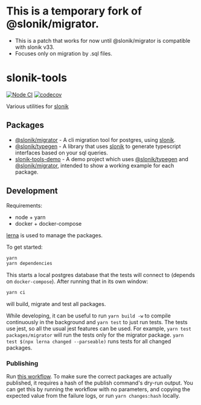 # This is a temporary fork of @slonik/migrator.

- This is a patch that works for now until @slonik/migrator is compatible with slonik v33.
- Focuses only on migration by .sql files.

# slonik-tools

[![Node CI](https://github.com/mmkal/slonik-tools/workflows/CI/badge.svg)](https://github.com/mmkal/slonik-tools/actions?query=workflow%3ACI)
[![codecov](https://codecov.io/gh/mmkal/slonik-tools/branch/master/graph/badge.svg)](https://codecov.io/gh/mmkal/slonik-tools)

Various utilities for [slonik](https://npmjs.com/package/slonik)

## Packages

<!-- codegen:start {preset: monorepoTOC, sort: package.name} -->
- [@slonik/migrator](https://github.com/mmkal/slonik-tools/tree/master/packages/migrator#readme) - A cli migration tool for postgres, using [slonik](https://npmjs.com/package/slonik).
- [@slonik/typegen](https://github.com/mmkal/slonik-tools/tree/master/packages/typegen#readme) - A library that uses [slonik](https://npmjs.com/package/slonik) to generate typescript interfaces based on your sql queries.
- [slonik-tools-demo](https://github.com/mmkal/slonik-tools/tree/master/packages/demo#readme) - A demo project which uses [@slonik/typegen](https://npmjs.com/package/@slonik/typegen) and [@slonik/migrator](https://npmjs.com/package/@slonik/migrator), intended to show a working example for each package.
<!-- codegen:end -->

## Development

Requirements:

* node + yarn
* docker + docker-compose

[lerna](https://npmjs.com/packages/lerna) is used to manage the packages.

To get started:

```bash
yarn
yarn dependencies
```

This starts a local postgres database that the tests will connect to (depends on `docker-compose`). After running that in its own window: 

```bash
yarn ci
```

will build, migrate and test all packages.

While developing, it can be useful to run `yarn build -w` to compile continuously in the background and `yarn test` to just run tests. The tests use jest, so all the usual jest features can be used. For example, `yarn test packages/migrator` will run the tests only for the migrator package. `yarn test $(npx lerna changed --parseable)` runs tests for all changed packages.

### Publishing

Run [this workflow](https://github.com/mmkal/slonik-tools/actions/workflows/publish.yml). To make sure the correct packages are actually published, it requires a hash of the publish command's dry-run output. You can get this by running the workflow with no parameters, and copying the expected value from the failure logs, or run `yarn changes:hash` locally.
